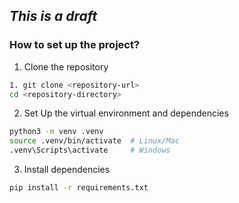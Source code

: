 ## *This is a draft*

### How to set up the project? 

1. Clone the repository
```bash
1. git clone <repository-url>
cd <repository-directory>
```

2. Set Up the virtual environment and dependencies

```bash
python3 -m venv .venv
source .venv/bin/activate  # Linux/Mac
.venv\Scripts\activate     # Windows
```

3. Install dependencies

```bash
pip install -r requirements.txt
```